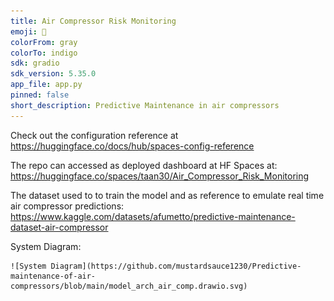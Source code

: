 ```yaml
---
title: Air Compressor Risk Monitoring
emoji: 🏃
colorFrom: gray
colorTo: indigo
sdk: gradio
sdk_version: 5.35.0
app_file: app.py
pinned: false
short_description: Predictive Maintenance in air compressors
---
```


Check out the configuration reference at https://huggingface.co/docs/hub/spaces-config-reference

The repo can accessed as deployed dashboard at HF Spaces at: https://huggingface.co/spaces/taan30/Air_Compressor_Risk_Monitoring

The dataset used to to train the model and as reference to emulate real time air compressor predictions: https://www.kaggle.com/datasets/afumetto/predictive-maintenance-dataset-air-compressor

System Diagram:

    ![System Diagram](https://github.com/mustardsauce1230/Predictive-maintenance-of-air-compressors/blob/main/model_arch_air_comp.drawio.svg)


